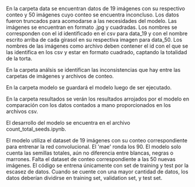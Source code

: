 En la carpeta data se encuentran datos de 19 imágenes con su respectivo conteo y 50 imágenes cuyo conteo se encuentra inconcluso. 
Los datos fueron truncados para acomodarse a las necesidades del modelo. Las imágenes se encuentran en formato .jpg y cuadradas. 
Los nombres se corresponden con el id identificado en el csv para data_19 y con el nombre escrito arriba de cada girasol en su respectiva imagen para data_50. 
Los nombres de las imágenes como archivo deben contener el id con el que se las identifica en los csv y estar en formato cuadrado, captando la totalidad de la torta.

En la carpeta análsis se identifican las inconsistencias que hay entre las carpetas de imágenes y archivos de conteo.

En la carpeta modelo se guardará el modelo luego de ser ejecutado.

En la carpeta resultados se verán los resultados arrojados por el modelo en comparación con los datos contados a mano proporcionados en los archivos csv.

El desarrollo del modelo se encuentra en el archivo count_total_seeds.ipynb.

El modelo utiliza el dataset de 19 imágenes con su conteo correspondiente para entrenar la red convolucional. El 'mae' ronda los 90. 
El modelo solo cuenta las semillas totales, aún no diferencia entre blancas, negras o marrones. Falta el dataset de conteo correspondiente a las 50 nuevas imágenes.
El código se entrena únicamente con set de training y test por la escasez de datos. 
Cuando se cuente con una mayor cantidad de datos, los datos deberían dividirse en training set, validation set, y test set.

